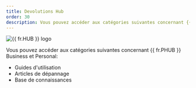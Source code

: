 ```yaml
---
title: Devolutions Hub
order: 30
description: Vous pouvez accéder aux catégories suivantes concernant {{ fr.HUB }} ':' Guides d'utilisation, Articles de dépannage et Base de connaissances
---
```

![{{ fr.HUB }} logo](https://webdevolutions.blob.core.windows.net/images/projects/password-hub/logos/password-hub-color-shadow.svg)

Vous pouvez accéder aux catégories suivantes concernant {{ fr.PHUB }} Business et Personal: 

* Guides d'utilisation
* Articles de dépannage
* Base de connaissances